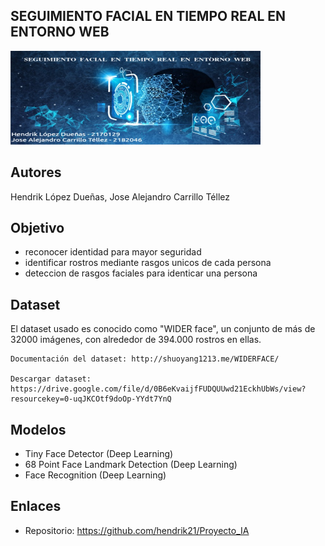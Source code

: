 ## SEGUIMIENTO FACIAL EN TIEMPO REAL EN ENTORNO WEB

<img src="Reconocimiento facial v1.png" style="width:400px;">

##  Autores

Hendrik López Dueñas, Jose Alejandro Carrillo Téllez

## Objetivo
- reconocer identidad para mayor seguridad
- identificar rostros mediante rasgos unicos de cada persona
- deteccion de rasgos faciales para identicar una persona



## Dataset

El dataset usado es conocido como "WIDER face", un conjunto de más de 32000 imágenes, con alrededor de 394.000 rostros en ellas.

    Documentación del dataset: http://shuoyang1213.me/WIDERFACE/

    Descargar dataset: https://drive.google.com/file/d/0B6eKvaijfFUDQUUwd21EckhUbWs/view?resourcekey=0-uqJKCOtf9doOp-YYdt7YnQ

## Modelos

- Tiny Face Detector (Deep Learning)
- 68 Point Face Landmark Detection (Deep Learning)
- Face Recognition (Deep Learning)

## Enlaces 

- Repositorio: https://github.com/hendrik21/Proyecto_IA

